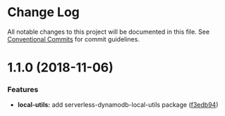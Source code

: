 # Change Log

All notable changes to this project will be documented in this file.
See [Conventional Commits](https://conventionalcommits.org) for commit guidelines.

# 1.1.0 (2018-11-06)


### Features

* **local-utils:** add serverless-dynamodb-local-utils package ([f3edb94](https://github.com/gopato/gopato-serverless-utils/commit/f3edb94))
